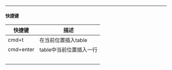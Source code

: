 



---

#### 快捷键



| 快捷键    | 描述                    |
| --------- | ----------------------- |
| cmd+t     | 在当前位置插入table     |
| cmd+enter | table中当前位置插入一行 |
|           |                         |
|           |                         |
|           |                         |
|           |                         |
|           |                         |

